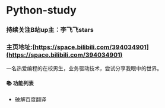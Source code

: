 # Python-study
### 持续关注B站up主：李飞飞stars
### 主页地址:[https://space.bilibili.com/394034901](https://space.bilibili.com/394034901)
一名热爱编程的在校男生，业务驱动技术，尝试分享我眼中的世界。
#### 📚 功能列表
- 破解百度翻译
